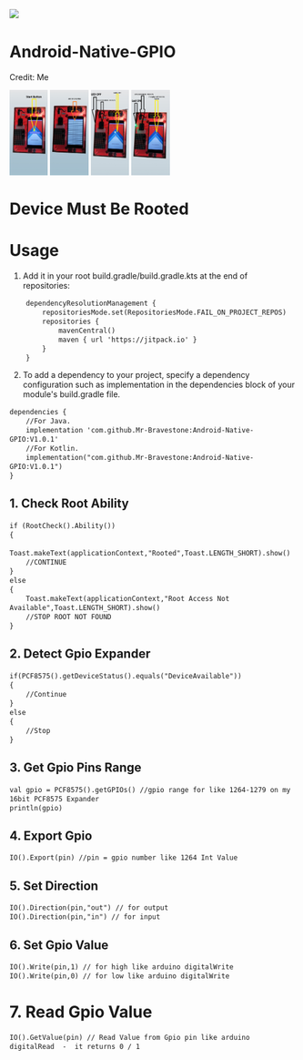 [![](https://jitpack.io/v/Mr-Bravestone/Android-Native-GPIO.svg)](https://jitpack.io/#Mr-Bravestone/Android-Native-GPIO)
# Android-Native-GPIO
Credit: Me


<img src ="https://github.com/Mr-Bravestone/Android-Native-GPIO/blob/master/art/Start.png" height = 150 alt ="Android-Native-SerialPort"/> <img src ="https://github.com/Mr-Bravestone/Android-Native-GPIO/blob/master/art/ListGpio.png" height = 150 alt ="Android-Native-SerialPort"/> <img src ="https://github.com/Mr-Bravestone/Android-Native-GPIO/blob/master/art/GpioControlOn.png" height = 150 alt ="Android-Native-SerialPort"/> <img src ="https://github.com/Mr-Bravestone/Android-Native-GPIO/blob/master/art/GpioControlOff.png" height = 150 alt ="Android-Native-SerialPort"/>



# Device Must Be Rooted

# Usage
1. Add it in your root build.gradle/build.gradle.kts at the end of repositories:
```
	dependencyResolutionManagement {
		repositoriesMode.set(RepositoriesMode.FAIL_ON_PROJECT_REPOS)
		repositories {
			mavenCentral()
			maven { url 'https://jitpack.io' }
		}
	}
```
2. To add a dependency to your project, specify a dependency configuration such as implementation in the dependencies block of your module's build.gradle file.
```
dependencies {
    //For Java.
    implementation 'com.github.Mr-Bravestone:Android-Native-GPIO:V1.0.1'
    //For Kotlin.
    implementation("com.github.Mr-Bravestone:Android-Native-GPIO:V1.0.1")
}
```
## 1. Check Root Ability
```
if (RootCheck().Ability())
{
	Toast.makeText(applicationContext,"Rooted",Toast.LENGTH_SHORT).show()
	//CONTINUE
}
else
{
	Toast.makeText(applicationContext,"Root Access Not Available",Toast.LENGTH_SHORT).show()
	//STOP ROOT NOT FOUND
}
```
## 2. Detect Gpio Expander
```
if(PCF8575().getDeviceStatus().equals("DeviceAvailable"))
{
	//Continue
}
else
{
	//Stop
}
```
## 3. Get Gpio Pins Range
```
val gpio = PCF8575().getGPIOs() //gpio range for like 1264-1279 on my 16bit PCF8575 Expander
println(gpio)
```
## 4. Export Gpio
```
IO().Export(pin) //pin = gpio number like 1264 Int Value
```
## 5. Set Direction
```
IO().Direction(pin,"out") // for output
IO().Direction(pin,"in") // for input
```
## 6. Set Gpio Value
```
IO().Write(pin,1) // for high like arduino digitalWrite
IO().Write(pin,0) // for low like arduino digitalWrite
```
# 7. Read Gpio Value
```
IO().GetValue(pin) // Read Value from Gpio pin like arduino digitalRead  -  it returns 0 / 1
```
